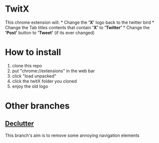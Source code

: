 # TwitX

This chrome extension will:
    * Change the **'X'** logo back to the twitter bird
    * Change the Tab titles contents that contain **'X'** to **'Twitter'**
    * Change the **'Post'** button to **'Tweet'** (if its ever changed)


# How to install

1.  clone this repo
2.  put "chrome://extensions" in the web bar
3.  click "load unpacked"
4.  click the twitX folder you cloned
5.  enjoy the old logo

# Other branches

## [Declutter](https://github.com/Barnold8/TwitX/tree/declutter)

This branch's aim is to remove some annoying navigation elements